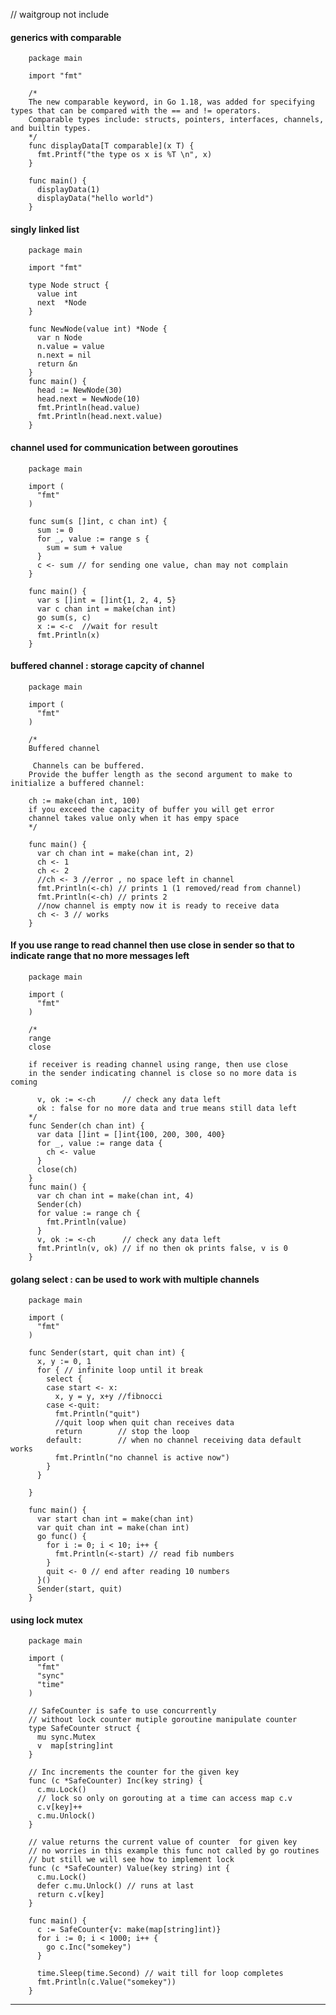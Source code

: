 // waitgroup not include

#### generics with comparable

        package main

        import "fmt"

        /*
        The new comparable keyword, in Go 1.18, was added for specifying types that can be compared with the == and != operators.
        Comparable types include: structs, pointers, interfaces, channels, and builtin types. 
        */
        func displayData[T comparable](x T) {
          fmt.Printf("the type os x is %T \n", x)
        }

        func main() {
          displayData(1)
          displayData("hello world")
        }
        
#### singly linked list

        package main

        import "fmt"

        type Node struct {
          value int
          next  *Node
        }

        func NewNode(value int) *Node {
          var n Node
          n.value = value
          n.next = nil
          return &n
        }
        func main() {
          head := NewNode(30)
          head.next = NewNode(10)
          fmt.Println(head.value)
          fmt.Println(head.next.value)
        }

#### channel used for communication between goroutines

        package main

        import (
          "fmt"
        )

        func sum(s []int, c chan int) {
          sum := 0
          for _, value := range s {
            sum = sum + value
          }
          c <- sum // for sending one value, chan may not complain
        }

        func main() {
          var s []int = []int{1, 2, 4, 5}
          var c chan int = make(chan int)
          go sum(s, c)
          x := <-c 	//wait for result
          fmt.Println(x)
        }


#### buffered channel : storage capcity of channel

        package main

        import (
          "fmt"
        )

        /*
        Buffered channel

         Channels can be buffered.
        Provide the buffer length as the second argument to make to initialize a buffered channel:

        ch := make(chan int, 100)
        if you exceed the capacity of buffer you will get error
        channel takes value only when it has empy space
        */

        func main() {
          var ch chan int = make(chan int, 2)
          ch <- 1
          ch <- 2
          //ch <- 3 //error , no space left in channel
          fmt.Println(<-ch) // prints 1 (1 removed/read from channel)
          fmt.Println(<-ch) // prints 2
          //now channel is empty now it is ready to receive data
          ch <- 3 // works
        }

#### If you use range to read channel then use close in sender so that to indicate range that no more messages left

        package main

        import (
          "fmt"
        )

        /*
        range
        close

        if receiver is reading channel using range, then use close 
        in the sender indicating channel is close so no more data is coming

          v, ok := <-ch      // check any data left
          ok : false for no more data and true means still data left
        */
        func Sender(ch chan int) {
          var data []int = []int{100, 200, 300, 400}
          for _, value := range data {
            ch <- value
          }
          close(ch)
        }
        func main() {
          var ch chan int = make(chan int, 4)
          Sender(ch)
          for value := range ch {
            fmt.Println(value)
          }
          v, ok := <-ch      // check any data left
          fmt.Println(v, ok) // if no then ok prints false, v is 0
        }

#### golang select : can be used to work with multiple channels 


        package main

        import (
          "fmt"
        )

        func Sender(start, quit chan int) {
          x, y := 0, 1
          for { // infinite loop until it break
            select {
            case start <- x:
              x, y = y, x+y //fibnocci
            case <-quit:
              fmt.Println("quit")
              //quit loop when quit chan receives data
              return 		// stop the loop
            default: 		// when no channel receiving data default works
              fmt.Println("no channel is active now")
            }
          }

        }

        func main() {
          var start chan int = make(chan int)
          var quit chan int = make(chan int)
          go func() {
            for i := 0; i < 10; i++ {
              fmt.Println(<-start) // read fib numbers
            }
            quit <- 0 // end after reading 10 numbers
          }()
          Sender(start, quit)
        }


#### using lock mutex

        package main

        import (
          "fmt"
          "sync"
          "time"
        )

        // SafeCounter is safe to use concurrently
        // without lock counter mutiple goroutine manipulate counter
        type SafeCounter struct {
          mu sync.Mutex
          v  map[string]int
        }

        // Inc increments the counter for the given key
        func (c *SafeCounter) Inc(key string) {
          c.mu.Lock()
          // lock so only on gorouting at a time can access map c.v
          c.v[key]++
          c.mu.Unlock()
        }

        // value returns the current value of counter  for given key
        // no worries in this example this func not called by go routines
        // but still we will see how to implement lock
        func (c *SafeCounter) Value(key string) int {
          c.mu.Lock()
          defer c.mu.Unlock() // runs at last
          return c.v[key]
        }

        func main() {
          c := SafeCounter{v: make(map[string]int)}
          for i := 0; i < 1000; i++ {
            go c.Inc("somekey")
          }

          time.Sleep(time.Second) // wait till for loop completes
          fmt.Println(c.Value("somekey"))
        }
        
-------------------


